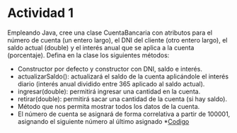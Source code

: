 # Actividad 1
Empleando Java, cree una clase CuentaBancaria con atributos para el número de cuenta (un 
entero largo), el DNI del cliente (otro entero largo), el saldo actual (double) y el interés 
anual que se aplica a la cuenta (porcentaje). Defina en la clase los siguientes métodos:
* Constructor por defecto y constructor con DNI, saldo e interés.
* actualizarSaldo(): actualizará el saldo de la cuenta aplicándole el interés diario (interés 
anual dividido entre 365 aplicado al saldo actual).
* ingresar(double): permitirá ingresar una cantidad en la cuenta.
* retirar(double): permitirá sacar una cantidad de la cuenta (si hay saldo).
* Método que nos permita mostrar todos los datos de la cuenta.
* El número de cuenta se asignará de forma correlativa a partir de 100001, asignando el 
siguiente número al último asignado
*[Codigo](Contenido/Paradigma-Orientado-a-Objetos/TP1-POO/src/main/java/actividad1/CuentaBancaria.java)
  
